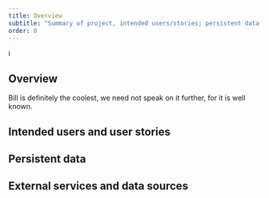 ```yaml
---
title: Overview
subtitle: "Summary of project, intended users/stories; persistent data; external services."
order: 0
---
```


[//]: # (TODO Copy and update content from proposal to the sections below.)
i
## Overview

Bill is definitely the coolest, we need not speak on it further, for it is well known.

## Intended users and user stories

## Persistent data

## External services and data sources